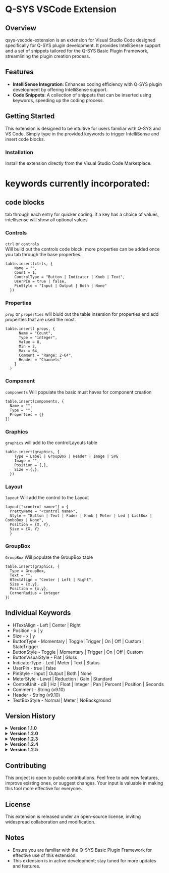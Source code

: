 # Q-SYS VSCode Extension

## Overview
qsys-vscode-extension is an extension for Visual Studio Code designed specifically for Q-SYS plugin development. It provides IntelliSense support and a set of snippets tailored for the Q-SYS Basic Plugin Framework, streamlining the plugin creation process.

## Features
- **IntelliSense Integration**: Enhances coding efficiency with Q-SYS plugin development by offering IntelliSense support.
- **Code Snippets**: A collection of snippets that can be inserted using keywords, speeding up the coding process.

## Getting Started
This extension is designed to be intuitive for users familiar with Q-SYS and VS Code. Simply type in the provided keywords to trigger IntelliSense and insert code blocks.

### Installation
Install the extension directly from the Visual Studio Code Marketplace.

# keywords currently incorporated:
## code blocks
tab through each entry for quicker coding. if a key has a choice of values, intellisense will show all optional values
### Controls
`ctrl` or `controls`<br>
Will build out the controls code block. more properties can be added once you tab through the base properties.
```
table.insert(ctrls, {
    Name = "",
    Count = 1,
    ControlType = "Button | Indicator | Knob | Text",
    UserPIn = true | false,
    PinStyle = "Input | Output | Both | None"
  })
```

### Properties
`prop` or `properties`
will biuld out the table insersion for properties and add properties that are used the most.
```
table.insert( props, {
      Name = "Count",
      Type = "integer",
      Value = 8,
      Min = 2,
      Max = 64,
      Comment = "Range: 2-64",
      Header = "Channels"
    }
  )
```

### Component
`components`
Will populate the basic must haves for component creation
```
table.insert(components, {
  Name = "",
  Type = "",
  Properties = {}
})
```

### Graphics
`graphics`
will add to the controlLayouts table
``` 
table.insert(graphics, {
    Type = Label | GroupBox | Header | Image | SVG
    Image = "",
    Position = {,},
    Size = {,},
  })
```

### Layout
`layout`
Will add the control to the Layout
```
layout["<control name>"] = {
  PrettyName = "<control name>",
  Style = "Button | Text | Fader | Knob | Meter | Led | ListBox | ComboBox | None",
  Position = {X, Y},
  Size = {X, Y}
  } 
  ```

### GroupBox
`GroupBox`
Will populate the GroupBox table
```
table.insert(graphics, {
  Type = GroupBox,
  Text = "",
  HTextAlign = "Center | Left | Right",
  Size = {x,y},
  Position = {x,y},
  CornerRadius = integer
})
```

## Individual Keywords
- HTextAlign      - Left | Center | Right
- Position        - x | y
- Size            - x | y
- ButtonType      - Momentary | Toggle |Trigger | On | Off | Custom | StateTrigger
- ButtonStyle     - Toggle | Momentary | Trigger | On | Off | Custom
- ButtonVisualStyle - Flat | Gloss
- IndicatorType   - Led | Meter | Text | Status
- UserPin         - true | false
- PinStyle        - Input | Output | Both | None
- MeterStyle      - Level | Reduction | Gain | Standard
- ControlUnit     - dB | Hz | Float | Integer | Pan | Percent | Position | Seconds
- Comment         - String (v9.10)
- Header          - String (v9.10)
- TextBoxStyle    - Normal | Meter | NoBackground

## Version History
<details>
 <summary><b>Version 1.1.0</b></summary>

  - Added Comment and Header for optional strings on properties
  - Added ButtonType  On, Off , Custom, StateTrigger
  - Added TextBoxStyle Normal, Meter, NoBackground
  - Added more values to the graphics table
  - bug fixes
</details>

<details>
 <summary><b>Version 1.2.0</b></summary>

 - Lots of bug fixes
 - Adding more options for properties that came out with 9.10
 - Adding more keywords
</details>

<details>
 <summary><b>Version 1.2.3</b></summary>

   - fixing x, y placeholders on position and size values
</details>

<details>
 <summary><b>Version 1.2.4</b></summary>

   - ControlUnit: Removing $ within the curly brackets. Fixes issue with snippet not populating correctly.
</details>

<details>
 <summary><b>Version 1.2.5</b></summary>

   - Removing tab indent for Layout
   - Fixing formatting for ButtonStyle
</details>

## Contributing
This project is open to public contributions. Feel free to add new features, improve existing ones, or suggest changes. Your input is valuable in making this tool more effective for everyone.

## License
This extension is released under an open-source license, inviting widespread collaboration and modification.

## Notes
- Ensure you are familiar with the Q-SYS Basic Plugin Framework for effective use of this extension.
- This extension is in active development; stay tuned for more updates and features.

